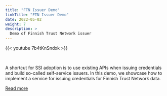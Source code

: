 ```yaml
---
title: "FTN Issuer Demo"
linkTitle: "FTN Issuer Demo"
date: 2022-05-02
weight: 7
description: >
  Demo of Finnish Trust Network issuer
---
```


{{< youtube 7b4tKnSndxk >}}

<br>

A shortcut for SSI adoption
is to use existing APIs when issuing credentials and build so-called self-service issuers.
In this demo, we showcase how to implement a service for issuing credentials
for Finnish Trust Network data.

[Read more](/blog/2022/04/27/trust-in-your-wallet/)
